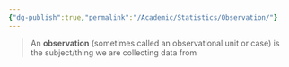 ```yaml
---
{"dg-publish":true,"permalink":"/Academic/Statistics/Observation/"}
---
```


>An **observation** (sometimes called an observational unit or case) is the subject/thing we are collecting data from

